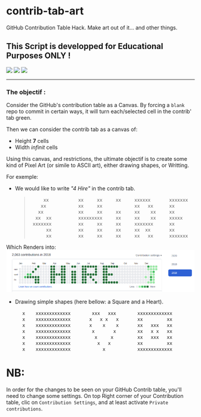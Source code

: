 # contrib-tab-art
GitHub Contribution Table Hack. Make art out of it... and other things.

## This Script is developped for Educational Purposes ONLY !

![](https://img.shields.io/badge/Python-%3E%3D3.7-blue.svg) ![](https://img.shields.io/badge/Git-LastestVersion-red.svg) ![](https://img.shields.io/badge/Linux-Yellow.svg)

-----

### The objectif :

Consider the GitHub's contribution table as a Canvas.
By forcing a `blank` repo to commit in certain ways, it will turn each/selected cell in the contrib' tab green.

Then we can consider the contrib tab as a canvas of:

- Height **7** cells
- Width *infinit* cells

Using this canvas, and restrictions, the ultimate objectif is to create some kind of Pixel Art (or simile to ASCII art), either drawing shapes, or Writting.

For exemple:

- We would like to write *"4 Hire"* in the contrib tab.

    >          xx           xx     xx     xx     xxxxxx       xxxxxxx
    >         xx            xx     xx            xx   xx      xx
    >        xx             xx     xx     xx     xx    xx     xx
    >       xx  xx          xxxxxxxxx     xx     xx    xx     xxxxx
    >      xxxxxxx          xx     xx     xx     xxxxxxx      xx
    >           xx          xx     xx     xx     xx  xx       xx
    >           xx          xx     xx     xx     xx   xx      xxxxxxx

Which Renders into:
![4 Hire Exemple](./Git_Hub_4_Hire_Exemple.png)

- Drawing simple shapes (here bellow: a Square and a Heart).

```
      x    xxxxxxxxxxxxx        xxx   xxx        xxxxxxxxxxxxx
      x    xxxxxxxxxxxxx       x   x x   x       xx         xx
      x    xxxxxxxxxxxxx       x    x    x       xx   xxx   xx
      x    xxxxxxxxxxxxx        x       x        xx   x x   xx
      x    xxxxxxxxxxxxx         x     x         xx   xxx   xx
      x    xxxxxxxxxxxxx          x   x          xx         xx
      x    xxxxxxxxxxxxx            x            xxxxxxxxxxxxx
```
# NB:

In order for the changes to be seen on your GitHub Contrib table, you'll need to change some settings. On top Right corner of your Contribution table, clic on `Contribution Settings`, and at least activate `Private contributions`.
